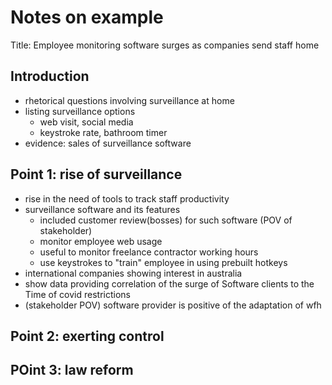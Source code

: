 
# Notes on example 

Title: Employee monitoring software surges as companies send staff home

## Introduction

- rhetorical questions involving surveillance at home
- listing surveillance options
  - web visit, social media
  - keystroke rate, bathroom timer
- evidence: sales of surveillance software

## Point 1: rise of surveillance

- rise in the need of tools to track staff productivity 
- surveillance software and its features
  - included customer review(bosses) for such software (POV of stakeholder)
  - monitor employee web usage
  - useful to monitor freelance contractor working hours
  - use keystrokes to "train" employee in using prebuilt hotkeys
- international companies showing interest in australia
- show data providing correlation of the surge of Software clients to the Time of covid restrictions
- (stakeholder POV) software provider is positive of the adaptation of wfh

## Point 2: exerting control

## POint 3: law reform

